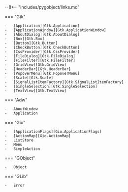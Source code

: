 --8<-- "includes/pygobject/links.md"

=== "Gtk"

    -   [Application][Gtk.Application]
    -   [ApplicationWindow][Gtk.ApplicationWindow]
    -   [AboutDialog][Gtk.AboutDialog]
    -   [Box][Gtk.Box]
    -   [Button][Gtk.Button]
    -   [CheckButton][Gtk.CheckButton]
    -   [CssProvider][Gtk.CssProvider]
    -   [FileDialog][Gtk.FileDialog]
    -   [FileFilter][Gtk.FileFilter]
    -   [GridView][Gtk.GridView]
    -   [HeaderBar][Gtk.HeaderBar]
    -   [PopoverMenu][Gtk.PopoverMenu]
    -   [Scale][Gtk.Scale]
    -   [SignalListItemFactory][Gtk.SignalListItemFactory]
    -   [SingleSelection][Gtk.SingleSelection]
    -   [TextView][Gtk.TextView]

=== "Adw"

    -   AboutWindow
    -   Application

=== "Gio"

    -   [ApplicationFlags][Gio.ApplicationFlags]
    -   [ActionMap][Gio.ActionMap]
    -   ListStore
    -   Menu
    -   SimpleAction

=== "GObject"

    -   Object

=== "GLib"

    -   Error

